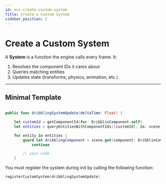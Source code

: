 ```yaml
---
id: ecs-create-custom-system
title: Create a Custom System
sidebar_position: 2
---
```


# Create a Custom System

A **System** is a function the engine calls every frame. It:
1) Resolves the component IDs it cares about  
2) Queries matching entities  
3) Updates state (transforms, physics, animation, etc.)

---

## Minimal Template

```swift

public func dribblingSystemUpdate(deltaTime: Float) {

    let customId = getComponentId(for: DribblinComponent.self)
    let entities = queryEntitiesWithComponentIds([customId], in: scene)

    for entity in entities {
        guard let dribblingComponent = scene.get(component: DribblinComponent.self, for: entity) else {
            continue

        // your code
    }

```

You must register the system during init by calling the following function:

```swift
registerCustomSystem(dribblingSystemUpdate)
```

